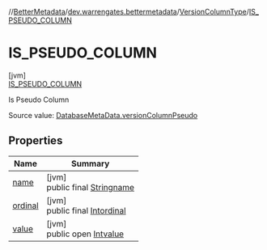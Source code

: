 //[BetterMetadata](../../../../index.md)/[dev.warrengates.bettermetadata](../../index.md)/[VersionColumnType](../index.md)/[IS_PSEUDO_COLUMN](index.md)

# IS_PSEUDO_COLUMN

[jvm]\
[IS_PSEUDO_COLUMN](index.md)

Is Pseudo Column

Source value: [DatabaseMetaData.versionColumnPseudo](https://docs.oracle.com/javase/8/docs/api/java/sql/DatabaseMetaData.html#versionColumnPseudo--)

## Properties

| Name | Summary |
|---|---|
| [name](index.md#-372974862%2FProperties%2F-1216412040) | [jvm]<br>public final [String](https://kotlinlang.org/api/latest/jvm/stdlib/kotlin/-string/index.html)[name](index.md#-372974862%2FProperties%2F-1216412040) |
| [ordinal](index.md#-739389684%2FProperties%2F-1216412040) | [jvm]<br>public final [Int](https://kotlinlang.org/api/latest/jvm/stdlib/kotlin/-int/index.html)[ordinal](index.md#-739389684%2FProperties%2F-1216412040) |
| [value](index.md#-822832975%2FProperties%2F-1216412040) | [jvm]<br>public open [Int](https://kotlinlang.org/api/latest/jvm/stdlib/kotlin/-int/index.html)[value](index.md#-822832975%2FProperties%2F-1216412040) |
